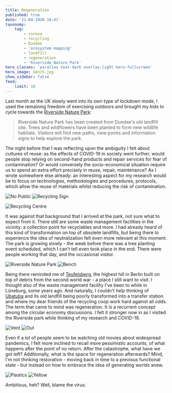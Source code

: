 ```yaml
---
title: Regeneration
published: true
date: '21-04-2020 16:41'
taxonomy:
    tag:
        - corona
        - recycling
        - Dundee
        - 'ecosystem mapping'
        - landfill
        - regeneration
        - 'Riverside Nature Park'
hero_classes: 'parallax text-dark overlay-light hero-fullscreen'
hero_image: bench.jpg
show_sidebar: false
feed:
    limit: 10
---
```


Last month as the UK slowly went into its own type of lockdown mode, I used the remaining freedom of exercising outdoors and brought my kids to cycle towards the [Riverside Nature Park](https://www.dundeecity.gov.uk/service-area/neighbourhood-services/environment/riverside-nature-park):

> Riverside Nature Park has been created from Dundee's old landfill site. Trees and wildflowers have been planted to form new wildlife habitats.  Visitors will find new paths, view points and information signs to help explore the park.

The night before that I was reflecting upon the ambiguity I felt about cultures of reuse: as the effects of COVID-19 in society went further, would people stop relying on second-hand products and repair services for fear of contamination? Or would conversely the socio-economical situation require us to spend an extra effort precisely in reuse, repair, maintenance? As I wrote somewhere else already: an interesting aspect for my research would be to focus on technologies, methodologies and procedures, protocols, which allow the reuse of materials whilst reducing the risk of contamination. 

![No Public](no-public.jpg?lightbox=1000&resize=455,455)
![Recycling Sign](recycling-sign.jpg?lightbox=1000&resize=455,455)

![Recycling Centre](recycling-centre.jpg?lightbox=1000)

It was against that background that I arrived at the park, not sure what to expect from it. There still are some waste management facilities in the vicinity: a collection point for recyclables and more. I had already heard of this kind of transformation on top of obsolete landfills, but being there to experience the idea of neutralization felt even more relevant at this moment. The park is growing slowly - the week before there was a tree planting event scheduled, which I can't tell even took place in the end. There were people working that day, and the occasional visitor. 

![Riverside Nature Park](nature-park.jpg?lightbox=1000&resize=455,455)
![Bench](bench.jpg?lightbox=1000&resize=455,455)

Being there reminded me of [Teufelsberg](https://en.wikipedia.org/wiki/Teufelsberg), the highest hill in Berlin built on top of debris from the second world war - a place I still want to visit. I thought also of the waste management facility I've been to while in Lüneburg, some years ago. And naturally, I couldn't help thinking of [Ubatuba](../tag:Ubatuba) and its old landfill being poorly transformed into a transfer station and where my dear friends of the recycling coop work hard against all odds. The term that came to mind was regeneration. It is a recurrent concept among the circular economy discussions. I felt it stronger now in as I visited the Riverside park while thinking of my research and COVID-19. 

![Vent](vent.jpg?lightbox=1000&resize=455,455)
![Out](out.jpg?lightbox=1000&resize=455,455)

Even if a lot of people seem to be watching old movies about widespread pandemics, I felt more inclined to recall more pessimistic accounts, of what happens after the point of no return. After the catastrophe, what have we got left? Additionally, what is the space for regeneration afterwards? Mind, I'm not thinking restoration - moving back in time to a previous functional state - but instead on how to embrace the idea of generating worlds anew. 

![Plastics](plastics.jpg?lightbox=1000&resize=455,455)
![Yellow](yellow.jpg?lightbox=1000&resize=455,455)

Ambitious, heh? Well, blame the virus.